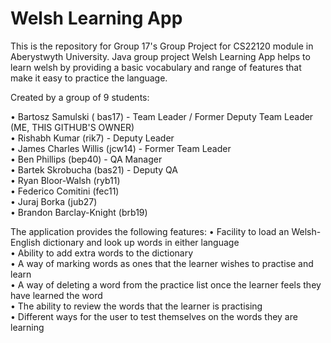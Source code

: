 # Welsh Learning App
This is the repository for Group 17's Group Project for CS22120 module in Aberystwyth University.
Java group project Welsh Learning App helps to learn welsh by providing a basic vocabulary and range of features that make it easy to practice the language.

Created by a group of 9 students:

• Bartosz Samulski ( bas17) - Team Leader / Former Deputy Team Leader (ME, THIS GITHUB'S OWNER) <br />
• Rishabh Kumar (rik7) - Deputy Leader <br /> 
• James Charles Willis (jcw14) - Former Team Leader <br />
• Ben Phillips (bep40) - QA Manager <br />
• Bartek Skrobucha (bas21) - Deputy QA <br />
• Ryan Bloor-Walsh (ryb11) <br />
• Federico Comitini (fec11) <br />
• Juraj Borka (jub27) <br />
• Brandon Barclay-Knight (brb19) <br />

The application provides the following features:
• Facility to load an Welsh-English dictionary and look up words in either language <br />
• Ability to add extra words to the dictionary <br />
• A way of marking words as ones that the learner wishes to practise and learn <br />
• A way of deleting a word from the practice list once the learner feels they have learned the word <br />
• The ability to review the words that the learner is practising <br />
• Different ways for the user to test themselves on the words they are learning <br />
